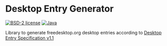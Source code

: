 # Desktop Entry Generator

[![BSD-2 license](https://img.shields.io/badge/License-BSD--2-informational.svg)](LICENSE)
[![Java](https://img.shields.io/badge/Java-18-orange?logo=java)](https://jdk.java.net/18/)

Library to generate freedesktop.org desktop entries according to [Desktop Entry Specification v1.1](https://specifications.freedesktop.org/desktop-entry-spec/desktop-entry-spec-1.1.html) 
